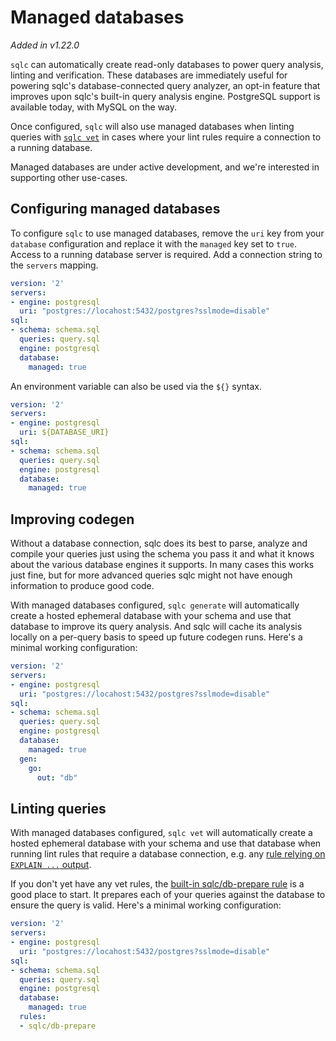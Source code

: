 # Managed databases

*Added in v1.22.0*

`sqlc` can automatically create read-only databases to power query analysis,
linting and verification. These databases are immediately useful for powering
sqlc's database-connected query analyzer, an opt-in feature that improves upon
sqlc's built-in query analysis engine. PostgreSQL support is available today,
with MySQL on the way.

Once configured, `sqlc` will also use managed databases when linting queries
with [`sqlc vet`](vet.md) in cases where your lint rules require a connection
to a running database.

Managed databases are under active development, and we're interested in
supporting other use-cases.

## Configuring managed databases

To configure `sqlc` to use managed databases, remove the `uri` key from your
`database` configuration and replace it with the `managed` key set to `true`.
Access to a running database server is required. Add a connection string to the `servers` mapping.

```yaml
version: '2'
servers:
- engine: postgresql
  uri: "postgres://locahost:5432/postgres?sslmode=disable"
sql:
- schema: schema.sql
  queries: query.sql
  engine: postgresql
  database:
    managed: true
```

An environment variable can also be used via the `${}` syntax.

```yaml
version: '2'
servers:
- engine: postgresql
  uri: ${DATABASE_URI}
sql:
- schema: schema.sql
  queries: query.sql
  engine: postgresql
  database:
    managed: true
```

## Improving codegen

Without a database connection, sqlc does its best to parse, analyze and compile your queries just using
the schema you pass it and what it knows about the various database engines it supports. In many cases
this works just fine, but for more advanced queries sqlc might not have enough information to produce good code.

With managed databases configured, `sqlc generate` will automatically create a hosted ephemeral database with your
schema and use that database to improve its query analysis. And sqlc will cache its analysis locally
on a per-query basis to speed up future codegen runs. Here's a minimal working configuration:

```yaml
version: '2'
servers:
- engine: postgresql
  uri: "postgres://locahost:5432/postgres?sslmode=disable"
sql:
- schema: schema.sql
  queries: query.sql
  engine: postgresql
  database:
    managed: true
  gen:
    go:
      out: "db"
```

## Linting queries

With managed databases configured, `sqlc vet` will automatically create a hosted ephemeral database with your
schema and use that database when running lint rules that require a
database connection, e.g. any [rule relying on `EXPLAIN ...` output](vet.md#rules-using-explain-output).

If you don't yet have any vet rules, the [built-in sqlc/db-prepare rule](vet.md#sqlc-db-prepare)
is a good place to start. It prepares each of your queries against the database
to ensure the query is valid. Here's a minimal working configuration:

```yaml
version: '2'
servers:
- engine: postgresql
  uri: "postgres://locahost:5432/postgres?sslmode=disable"
sql:
- schema: schema.sql
  queries: query.sql
  engine: postgresql
  database:
    managed: true
  rules:
  - sqlc/db-prepare
```
